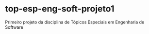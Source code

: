 # top-esp-eng-soft-projeto1
Primeiro projeto da disciplina de Tópicos Especiais em Engenharia de Software
